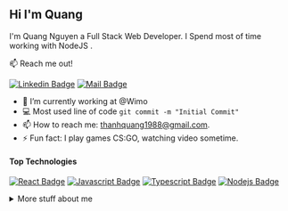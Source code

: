 ## Hi I'm Quang

I'm Quang Nguyen a Full Stack Web Developer. I Spend most of time working with NodeJS .

:mailbox: Reach me out!

[![Linkedin Badge](https://img.shields.io/badge/-Quang-0e76a8?style=flat&labelColor=0e76a8&logo=linkedin&logoColor=white)](https://www.linkedin.com/in/thanhquang1988/) [![Mail Badge](https://img.shields.io/badge/-thanhquang1988-c0392b?style=flat&labelColor=c0392b&logo=gmail&logoColor=white)](mailto:thanhquang1988@gmail.com)

<!-- TODO: Add last video link -->

- 🔭 I’m currently working at @Wimo
- :computer: Most used line of code `git commit -m "Initial Commit"`
- 📫 How to reach me: thanhquang1988@gmail.com.
- ⚡ Fun fact: I play games CS:GO, watching video sometime.

#### Top Technologies

<!-- TODO: Make technologies links takes you to repositories -->

[![React Badge](https://img.shields.io/badge/-React-61DBFB?style=for-the-badge&labelColor=black&logo=react&logoColor=61DBFB)](#) [![Javascript Badge](https://img.shields.io/badge/-Javascript-F0DB4F?style=for-the-badge&labelColor=black&logo=javascript&logoColor=F0DB4F)](#) [![Typescript Badge](https://img.shields.io/badge/-Typescript-007acc?style=for-the-badge&labelColor=black&logo=typescript&logoColor=007acc)](#) [![Nodejs Badge](https://img.shields.io/badge/-Nodejs-3C873A?style=for-the-badge&labelColor=black&logo=node.js&logoColor=3C873A)](#)


<details>
<summary>
  More stuff about me
</summary>

<br >

#### Coding Stats

<!--START_SECTION:waka-->

[![Top Langs](https://github-readme-stats.vercel.app/api/top-langs/?username=thanhquang1988)](https://github.com/thanhquang1988)

<!--END_SECTION:waka-->

#### Github Stats

![Ipenywis's github stats](https://github-readme-stats.vercel.app/api?username=thanhquang1988&count_private=true&theme=tokyonight&hide=contribs,prs)

</details>
